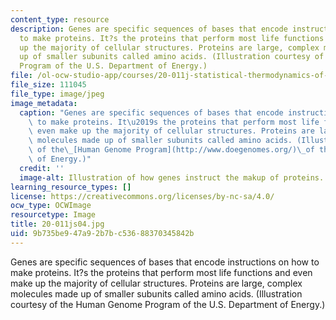 ```yaml
---
content_type: resource
description: Genes are specific sequences of bases that encode instructions on how
  to make proteins. It?s the proteins that perform most life functions and even make
  up the majority of cellular structures. Proteins are large, complex molecules made
  up of smaller subunits called amino acids. (Illustration courtesy of the Human Genome
  Program of the U.S. Department of Energy.)
file: /ol-ocw-studio-app/courses/20-011j-statistical-thermodynamics-of-biomolecular-systems-be-011j-spring-2004/9b735be947a92b7bc53688370345842b_20-011js04.jpg
file_size: 111045
file_type: image/jpeg
image_metadata:
  caption: "Genes are specific sequences of bases that encode instructions on how\
    \ to make proteins. It\u2019s the proteins that perform most life functions and\
    \ even make up the majority of cellular structures. Proteins are large, complex\
    \ molecules made up of smaller subunits called amino acids. (Illustration courtesy\
    \ of the\_[Human Genome Program](http://www.doegenomes.org/)\_of the U.S. Department\
    \ of Energy.)"
  credit: ''
  image-alt: Illustration of how genes instruct the makup of proteins.
learning_resource_types: []
license: https://creativecommons.org/licenses/by-nc-sa/4.0/
ocw_type: OCWImage
resourcetype: Image
title: 20-011js04.jpg
uid: 9b735be9-47a9-2b7b-c536-88370345842b
---
```

Genes are specific sequences of bases that encode instructions on how to make proteins. It?s the proteins that perform most life functions and even make up the majority of cellular structures. Proteins are large, complex molecules made up of smaller subunits called amino acids. (Illustration courtesy of the Human Genome Program of the U.S. Department of Energy.)